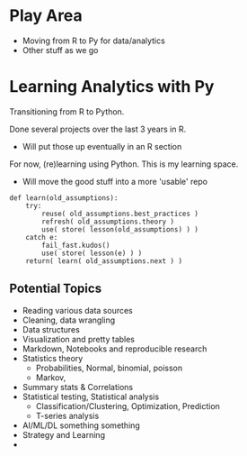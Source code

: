# Play Area
- Moving from R to Py for data/analytics
- Other stuff as we go 

# Learning Analytics with Py

Transitioning from R to Python. 

Done several projects over the last 3 years in R. 
- Will put those up eventually in an R section 

For now, (re)learning using Python. This is my learning space. 
- Will move the good stuff into a more 'usable' repo 

```
def learn(old_assumptions):
	try: 
		reuse( old_assumptions.best_practices )
		refresh( old_assumptions.theory )
		use( store( lesson(old_assumptions) ) )
	catch e: 
		fail_fast.kudos() 
		use( store( lesson(e) ) )
	return( learn( old_assumptions.next ) )
```
	
## Potential Topics

- Reading various data sources
- Cleaning, data wrangling
- Data structures 
- Visualization and pretty tables 
- Markdown, Notebooks and reproducible research 
- Statistics theory
	- Probabilities, Normal, binomial, poisson 
	- Markov, 
- Summary stats & Correlations 
- Statistical testing, Statistical analysis 
	- Classification/Clustering, Optimization, Prediction 
	- T-series analysis 
- AI/ML/DL something something 
- Strategy and Learning 
- 






